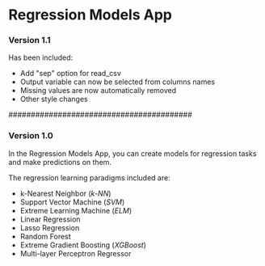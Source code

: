 # Regression Models App

### Version 1.1

Has been included:

- Add "sep" option for read_csv
- Output variable can now be selected from columns names
- Missing values are now automatically removed
- Other style changes

#########################################

### Version 1.0

In the Regression Models App, you can create models for regression tasks and make predictions on them.

The regression learning paradigms included are:

- k-Nearest Neighbor (*k-NN*)
- Support Vector Machine (*SVM*)
- Extreme Learning Machine (*ELM*)
- Linear Regression
- Lasso Regression
- Random Forest
- Extreme Gradient Boosting (*XGBoost*)
- Multi-layer Perceptron Regressor
